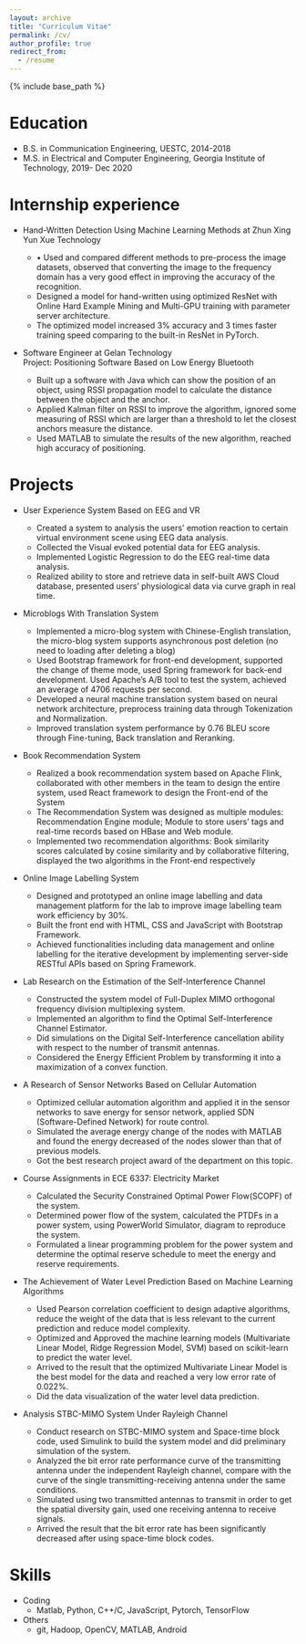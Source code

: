 ```yaml
---
layout: archive
title: "Curriculum Vitae"
permalink: /cv/
author_profile: true
redirect_from:
  - /resume
---
```


{% include base_path %}

Education
======
* B.S. in Communication Engineering, UESTC, 2014-2018
* M.S. in Electrical and Computer Engineering, Georgia Institute of Technology, 2019- Dec 2020  

Internship experience
======
* Hand-Written Detection Using Machine Learning Methods at Zhun Xing Yun Xue Technology             
  * •	Used and compared different methods to pre-process the image datasets, observed that converting the image to the frequency domain has a very good effect in improving the accuracy of the recognition.
  * Designed a model for hand-written using optimized ResNet with Online Hard Example Mining and Multi-GPU training with parameter server architecture.
  * The optimized model increased 3% accuracy and 3 times faster training speed comparing to the built-in ResNet in PyTorch. 
            
            
* Software Engineer at Gelan Technology                                                                  
  Project: Positioning Software Based on Low Energy Bluetooth   
  * Built up a software with Java which can show the position of an object, using RSSI propagation model to calculate the distance between the object and the anchor.
  * Applied Kalman filter on RSSI to improve the algorithm, ignored some measuring of RSSI which are larger than a threshold to let the closest anchors measure the distance.
  * Used MATLAB to simulate the results of the new algorithm, reached high accuracy of positioning.          



Projects
======     

* User Experience System Based on EEG and VR                         
  * Created a system to analysis the users' emotion reaction to certain virtual environment scene using EEG data analysis.
  * Collected the Visual evoked potential data for EEG analysis.
  * Implemented Logistic Regression to do the EEG real-time data analysis. 
  * Realized ability to store and retrieve data in self-built AWS Cloud database, presented users’ physiological data via curve graph in real time.       
  
  
* Microblogs With Translation System                                                                                       
  *	Implemented a micro-blog system with Chinese-English translation, the micro-blog system supports asynchronous post deletion (no need to loading after deleting a blog)  
  *	Used Bootstrap framework for front-end development, supported the change of theme mode, used Spring framework for back-end development. Used Apache’s A/B tool to test the system, achieved an average of 4706 requests per second.    
  *	Developed a neural machine translation system based on neural network architecture, preprocess training data through Tokenization and Normalization.   
  *	Improved translation system performance by 0.76 BLEU score through Fine-tuning, Back translation and Reranking.       


* Book Recommendation System                                                                                       
  *	Realized a book recommendation system based on Apache Flink, collaborated with other members in the team to design the entire system, used React framework to design the Front-end of the System        
  *	The Recommendation System was designed as multiple modules: Recommendation Engine module; Module to store users’ tags and real-time records based on HBase and Web module.         
  *	Implemented two recommendation algorithms: Book similarity scores calculated by cosine similarity and by collaborative filtering, displayed the two algorithms in the Front-end respectively            
  
  
  
  
* Online Image Labelling System                                                                                       
  *	Designed and prototyped an online image labelling and data management platform for the lab to improve image labelling team work efficiency by 30%.             
  *	Built the front end with HTML, CSS and JavaScript with Bootstrap Framework.                      
  *	Achieved functionalities including data management and online labelling for the iterative development by implementing server-side RESTful APIs based on Spring Framework.           
  
  
  
  
* Lab Research on the Estimation of the Self-Interference Channel                                                                     
  *	Constructed the system model of Full-Duplex MIMO orthogonal frequency division multiplexing system.      
  *	Implemented an algorithm to find the Optimal Self-Interference Channel Estimator.      
  * Did simulations on the Digital Self-Interference cancellation ability with respect to the number of transmit antennas.      
  * Considered the Energy Efficient Problem by transforming it into a maximization of a convex function.



* A Research of Sensor Networks Based on Cellular Automation                                                                     
  *	Optimized cellular automation algorithm and applied it in the sensor networks to save energy for sensor network, applied SDN (Software-Defined Network) for route control.      
  *	Simulated the average energy change of the nodes with MATLAB and found the energy decreased of the nodes slower than that of previous models.      
  * Got the best research project award of the department on this topic.      


* Course Assignments in ECE 6337: Electricity Market                        
  * Calculated the Security Constrained Optimal Power Flow(SCOPF) of the system.
  * Determined power flow of the system, calculated the PTDFs in a power system, using PowerWorld Simulator, diagram to reproduce the system.     
  * Formulated a linear programming problem for the power system and determine the optimal reserve schedule to meet the energy and reserve requirements.      
  

  
 

* The Achievement of Water Level Prediction Based on Machine Learning Algorithms 
  * Used Pearson correlation coefficient to design adaptive algorithms, reduce the weight of the data that is less relevant to the current prediction and reduce model complexity.
  * Optimized and Approved the machine learning models (Multivariate Linear Model, Ridge Regression Model, SVM) based on scikit-learn to predict the water level. 
  * Arrived to the result that the optimized Multivariate Linear Model is the best model for the data and reached a very low error rate of 0.022%.
  * Did the data visualization of the water level data prediction.            
      
  
     
     
* Analysis STBC-MIMO System Under Rayleigh Channel
  * Conduct research on STBC-MIMO system and Space-time block code, used Simulink to build the system model and did preliminary simulation of the system.
  * Analyzed the bit error rate performance curve of the transmitting antenna under the independent Rayleigh channel, compare with the curve of the single transmitting-receiving antenna under the same conditions.
  * Simulated using two transmitted antennas to transmit in order to get the spatial diversity gain, used one receiving antenna to receive signals.
  * Arrived the result that the bit error rate has been significantly decreased after using space-time block codes. 

                 




Skills
======
* Coding
  * Matlab, Python, C++/C, JavaScript, Pytorch, TensorFlow
* Others 
  * git, Hadoop, OpenCV, MATLAB, Android



